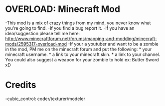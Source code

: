 # OVERLOAD: Minecraft Mod
-This mod is a mix of crazy things from my mind, you never know what you're going to find.
-If you find a bug report it.
-If you have an idea/suggestion please tell me here:
http://www.minecraftforum.net/forums/mapping-and-modding/minecraft-mods/2595317-overload-mod
-If your a youtuber and want to be a zombie in the mod, PM me on the minecraft forum and put the following:
	* your minecraft username.
	* a link to your minecraft skin.
	* a link to your channel.
	You could also suggest a weapon for your zombie to hold ex: Butter Sword xD

# Credits
-cubic_control: coder/texturer/modeler